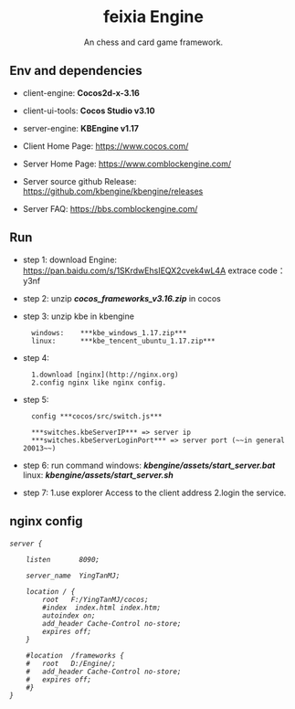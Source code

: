 <h1 align="center">feixia Engine</h1>

<div align="center">
An chess and card game framework.
</div>

## Env and dependencies

- client-engine:	**Cocos2d-x-3.16**
- client-ui-tools:	**Cocos Studio v3.10**
- server-engine:	**KBEngine v1.17**


- Client Home Page: https://www.cocos.com/
- Server Home Page: https://www.comblockengine.com/
- Server source github Release: https://github.com/kbengine/kbengine/releases
- Server FAQ: https://bbs.comblockengine.com/

## Run

- step 1: download Engine: https://pan.baidu.com/s/1SKrdwEhsIEQX2cvek4wL4A   extrace code：y3nf
- step 2: unzip ***cocos_frameworks_v3.16.zip*** in cocos
- step 3: unzip kbe in kbengine

		windows: 	***kbe_windows_1.17.zip***
		linux: 		***kbe_tencent_ubuntu_1.17.zip*** 
- step 4: 

		1.download [nginx](http://nginx.org)
		2.config nginx like nginx config.
- step 5: 

		config ***cocos/src/switch.js***

		***switches.kbeServerIP*** => server ip 
		***switches.kbeServerLoginPort*** => server port (~~in general 20013~~)
- step 6: run command
		windows:	***kbengine/assets/start_server.bat***
		linux: 		***kbengine/assets/start_server.sh***
- step 7: 
		1.use explorer Access to the client address 
		2.login the service.

## nginx config
<h6>

	server {
	
		listen       8090;
		
		server_name  YingTanMJ;
		
		location / {
			root   F:/YingTanMJ/cocos;
			#index  index.html index.htm;
			autoindex on;
			add_header Cache-Control no-store;
			expires off;
		}
		
		#location  /frameworks {
		#   root   D:/Engine/;
		#   add_header Cache-Control no-store;
		#   expires off;
		#}
	}
	
</h6>